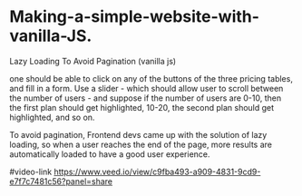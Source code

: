 # Making-a-simple-website-with-vanilla-JS.
Lazy Loading To Avoid Pagination (vanilla js)

one should be able to click on any of the buttons of the three pricing tables, and fill in a form.
Use a slider - which should allow user to scroll between the number of users - and suppose if the number of users are 0-10, then the first plan should get highlighted, 10-20, the second plan should get highlighted, and so on.

To avoid pagination, Frontend devs came up with the solution of lazy loading, so when a user reaches the end of the page, more results are automatically loaded to have a good user experience.

#video-link
https://www.veed.io/view/c9fba493-a909-4831-9cd9-e7f7c7481c56?panel=share

